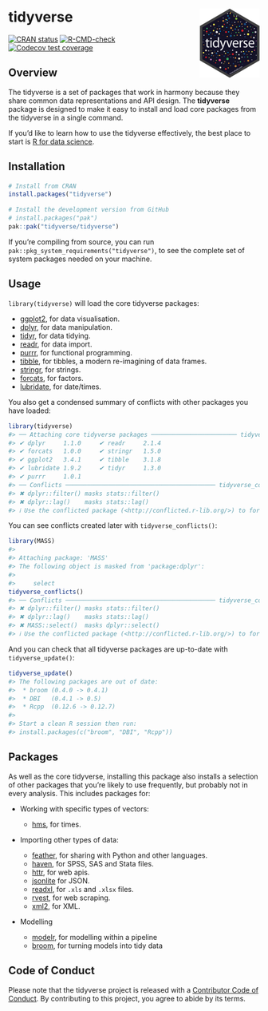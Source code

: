
<!-- README.md is generated from README.Rmd. Please edit that file -->

# tidyverse <a href='https://tidyverse.tidyverse.org'><img src='man/figures/logo.png' align="right" height="138.5" /></a>

<!-- badges: start -->

[![CRAN
status](https://www.r-pkg.org/badges/version/tidyverse)](https://cran.r-project.org/package=tidyverse)
[![R-CMD-check](https://github.com/tidyverse/tidyverse/workflows/R-CMD-check/badge.svg)](https://github.com/tidyverse/tidyverse/actions)
[![Codecov test
coverage](https://codecov.io/gh/tidyverse/tidyverse/branch/main/graph/badge.svg)](https://app.codecov.io/gh/tidyverse/tidyverse?branch=main)
<!-- badges: end -->

## Overview

The tidyverse is a set of packages that work in harmony because they
share common data representations and API design. The **tidyverse**
package is designed to make it easy to install and load core packages
from the tidyverse in a single command.

If you’d like to learn how to use the tidyverse effectively, the best
place to start is [R for data science](https://r4ds.had.co.nz).

## Installation

<div class=".pkgdown-release">

``` r
# Install from CRAN
install.packages("tidyverse")
```

</div>

<div class=".pkgdown-devel">

``` r
# Install the development version from GitHub
# install.packages("pak")
pak::pak("tidyverse/tidyverse")
```

</div>

If you’re compiling from source, you can run
`pak::pkg_system_requirements("tidyverse")`, to see the complete set of
system packages needed on your machine.

## Usage

`library(tidyverse)` will load the core tidyverse packages:

- [ggplot2](https://ggplot2.tidyverse.org), for data visualisation.
- [dplyr](https://dplyr.tidyverse.org), for data manipulation.
- [tidyr](https://tidyr.tidyverse.org), for data tidying.
- [readr](https://readr.tidyverse.org), for data import.
- [purrr](https://purrr.tidyverse.org), for functional programming.
- [tibble](https://tibble.tidyverse.org), for tibbles, a modern
  re-imagining of data frames.
- [stringr](https://github.com/tidyverse/stringr), for strings.
- [forcats](https://github.com/tidyverse/forcats), for factors.
- [lubridate](https://github.com/tidyverse/lubridate), for date/times.

You also get a condensed summary of conflicts with other packages you
have loaded:

``` r
library(tidyverse)
#> ── Attaching core tidyverse packages ──────────────────────── tidyverse 2.0.0 ──
#> ✔ dplyr     1.1.0     ✔ readr     2.1.4
#> ✔ forcats   1.0.0     ✔ stringr   1.5.0
#> ✔ ggplot2   3.4.1     ✔ tibble    3.1.8
#> ✔ lubridate 1.9.2     ✔ tidyr     1.3.0
#> ✔ purrr     1.0.1     
#> ── Conflicts ────────────────────────────────────────── tidyverse_conflicts() ──
#> ✖ dplyr::filter() masks stats::filter()
#> ✖ dplyr::lag()    masks stats::lag()
#> ℹ Use the conflicted package (<http://conflicted.r-lib.org/>) to force all conflicts to become errors
```

You can see conflicts created later with `tidyverse_conflicts()`:

``` r
library(MASS)
#> 
#> Attaching package: 'MASS'
#> The following object is masked from 'package:dplyr':
#> 
#>     select
tidyverse_conflicts()
#> ── Conflicts ────────────────────────────────────────── tidyverse_conflicts() ──
#> ✖ dplyr::filter() masks stats::filter()
#> ✖ dplyr::lag()    masks stats::lag()
#> ✖ MASS::select()  masks dplyr::select()
#> ℹ Use the conflicted package (<http://conflicted.r-lib.org/>) to force all conflicts to become errors
```

And you can check that all tidyverse packages are up-to-date with
`tidyverse_update()`:

``` r
tidyverse_update()
#> The following packages are out of date:
#>  * broom (0.4.0 -> 0.4.1)
#>  * DBI   (0.4.1 -> 0.5)
#>  * Rcpp  (0.12.6 -> 0.12.7)
#>  
#> Start a clean R session then run:
#> install.packages(c("broom", "DBI", "Rcpp"))
```

## Packages

As well as the core tidyverse, installing this package also installs a
selection of other packages that you’re likely to use frequently, but
probably not in every analysis. This includes packages for:

- Working with specific types of vectors:

  - [hms](https://github.com/tidyverse/hms), for times.

- Importing other types of data:

  - [feather](https://github.com/wesm/feather), for sharing with Python
    and other languages.
  - [haven](https://github.com/tidyverse/haven), for SPSS, SAS and Stata
    files.
  - [httr](https://github.com/r-lib/httr), for web apis.
  - [jsonlite](https://github.com/jeroen/jsonlite) for JSON.
  - [readxl](https://github.com/tidyverse/readxl), for `.xls` and
    `.xlsx` files.
  - [rvest](https://github.com/tidyverse/rvest), for web scraping.
  - [xml2](https://github.com/r-lib/xml2), for XML.

- Modelling

  - [modelr](https://github.com/tidyverse/modelr), for modelling within
    a pipeline
  - [broom](https://github.com/tidymodels/broom), for turning models
    into tidy data

## Code of Conduct

Please note that the tidyverse project is released with a [Contributor
Code of Conduct](https://tidyverse.tidyverse.org/CODE_OF_CONDUCT.html).
By contributing to this project, you agree to abide by its terms.
